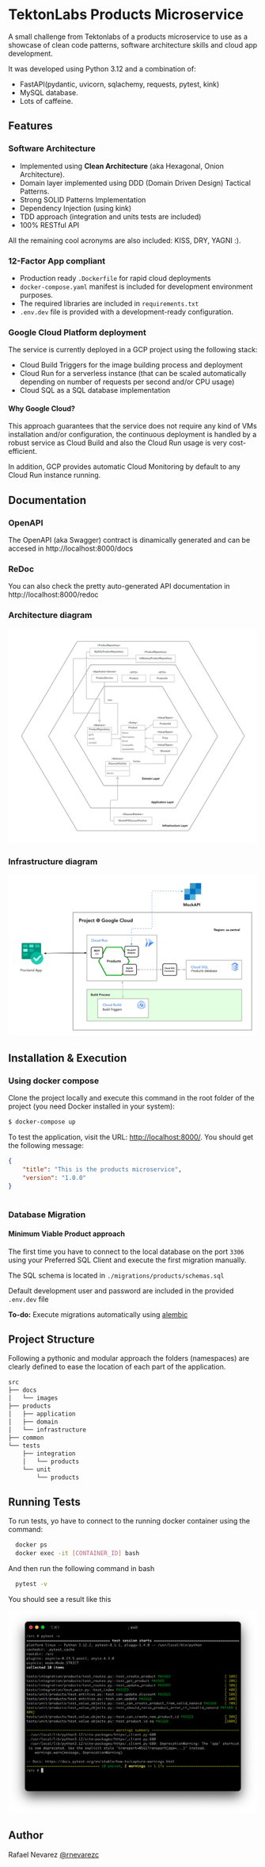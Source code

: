 # TektonLabs Products Microservice

A small challenge from Tektonlabs of a products microservice to use as a showcase of clean code patterns, software architecture skills and cloud app development.

It was developed using Python 3.12 and a combination of:

- FastAPI(pydantic, uvicorn, sqlachemy, requests, pytest, kink) 
- MySQL database. 
- Lots of caffeine.


## Features

### Software Architecture
- Implemented using **Clean Architecture** (aka Hexagonal, Onion Architecture).
- Domain layer implemented using DDD (Domain Driven Design) Tactical Patterns.
- Strong SOLID Patterns Implementation
- Dependency Injection (using kink)
- TDD approach (integration and units tests are included)
- 100% RESTful API

All the remaining cool acronyms are also included: KISS, DRY, YAGNI :).

### 12-Factor App compliant
- Production ready ```.Dockerfile``` for rapid cloud deployments
- ```docker-compose.yaml``` manifest is included for development environment purposes.
- The required libraries are included in ```requirements.txt```
- ```.env.dev``` file is provided with a development-ready configuration.

### Google Cloud Platform deployment
The service is currently deployed in a GCP project using the following stack: 
- Cloud Build Triggers for the image building process and deployment 
- Cloud Run for a serverless instance (that can be scaled automatically depending on number of requests per second and/or CPU usage)
- Cloud SQL as a SQL database implementation

#### Why Google Cloud?

This approach guarantees that the service does not require any kind of VMs installation and/or configuration, the continuous deployment is handled by a robust service as Cloud Build and also the Cloud Run usage is very cost-efficient.

In addition, GCP provides automatic Cloud Monitoring by default to any Cloud Run instance running.

## Documentation

### OpenAPI 
The OpenAPI (aka Swagger) contract is dinamically generated and can be accesed in http://localhost:8000/docs

### ReDoc
You can also check the pretty auto-generated API documentation in http://localhost:8000/redoc

### Architecture diagram

![Architecture diagram](./docs/images/service-architecture-diagram.jpg)

### Infrastructure diagram

![Architecture diagram](./docs/images/service-infrastructure-diagram.jpg) 


## Installation & Execution

### Using docker compose

Clone the project locally and execute this command in the root folder of the project (you need Docker installed in your system):

```bash
$ docker-compose up
```

To test the application, visit the URL: [http://localhost:8000/](http://localhost:8000/). You should get the following message:

```json
{
    "title": "This is the products microservice",
    "version": "1.0.0"
}
  
```

### Database Migration

#### Minimum Viable Product approach

The first time you have to connect to the local database on the port ```3306``` using your Preferred SQL Client and execute the first migration manually. 

The SQL schema is located in ```./migrations/products/schemas.sql```

Default development user and password are included in the provided ```.env.dev``` file 

**To-do:** Execute migrations automatically using [alembic](https://alembic.sqlalchemy.org)
    
## Project Structure

Following a pythonic and modular approach the folders (namespaces) are clearly defined to ease the location of each part of the application.
```tree
src
├── docs
│   └── images
├── products
│   ├── application
│   ├── domain
│   └── infrastructure
├── common
└── tests
    ├── integration
    │   └── products
    └── unit
        └── products
```


## Running Tests

To run tests, yo have to connect to the running docker container using the command:

```bash
  docker ps
  docker exec -it [CONTAINER_ID] bash
```

And then run the following command in bash

```bash
  pytest -v
```

You should see a result like this

![Architecture diagram](./docs/images/pytest-execution-screenshot.png)

## Author

Rafael Nevarez [@rnevarezc](https://www.github.com/rnevarezc)

